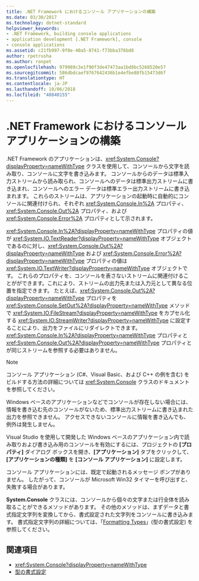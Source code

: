 ```yaml
---
title: .NET Framework におけるコンソール アプリケーションの構築
ms.date: 03/30/2017
ms.technology: dotnet-standard
helpviewer_keywords:
- .NET Framework, building console applications
- application development [.NET Framework], console
- console applications
ms.assetid: c21fb997-9f0e-40a5-8741-f73bba376bd8
author: rpetrusha
ms.author: ronpet
ms.openlocfilehash: 979989c3e1f90f3de47473aa1bd8bc5268520e57
ms.sourcegitcommit: 586dbdcaef9767642436b1e4efbe88fb15473d6f
ms.translationtype: HT
ms.contentlocale: ja-JP
ms.lasthandoff: 10/06/2018
ms.locfileid: "48840155"
---
```

# <a name="building-console-applications-in-the-net-framework"></a>.NET Framework におけるコンソール アプリケーションの構築
.NET Framework のアプリケーションは、<xref:System.Console?displayProperty=nameWithType> クラスを使用して、コンソールから文字を読み取り、コンソールに文字を書き込みます。 コンソールからのデータは標準入力ストリームから読み取られ、コンソールへのデータは標準出力ストリームに書き込まれ、コンソールへのエラー データは標準エラー出力ストリームに書き込まれます。 これらのストリームは、アプリケーションの起動時に自動的にコンソールに関連付けられ、それぞれ <xref:System.Console.In%2A> プロパティ、<xref:System.Console.Out%2A> プロパティ、および <xref:System.Console.Error%2A> プロパティとして示されます。  
  
 <xref:System.Console.In%2A?displayProperty=nameWithType> プロパティの値が <xref:System.IO.TextReader?displayProperty=nameWithType> オブジェクトであるのに対し、<xref:System.Console.Out%2A?displayProperty=nameWithType> および <xref:System.Console.Error%2A?displayProperty=nameWithType> プロパティの値は <xref:System.IO.TextWriter?displayProperty=nameWithType> オブジェクトです。 これらのプロパティを、コンソールを表さないストリームに関連付けることがができます。これにより、ストリームの出力先または入力元として異なる位置を指定できます。 たとえば、<xref:System.Console.Out%2A?displayProperty=nameWithType> プロパティを <xref:System.Console.SetOut%2A?displayProperty=nameWithType> メソッドで <xref:System.IO.FileStream?displayProperty=nameWithType> をカプセル化する <xref:System.IO.StreamWriter?displayProperty=nameWithType> に設定することにより、出力をファイルにリダイレクトできます。 <xref:System.Console.In%2A?displayProperty=nameWithType> プロパティと <xref:System.Console.Out%2A?displayProperty=nameWithType> プロパティとが同じストリームを参照する必要はありません。  
  
> [!NOTE]
>  コンソール アプリケーション (C#、Visual Basic、および C++ の例を含む) をビルドする方法の詳細については <xref:System.Console> クラスのドキュメントを参照してください。  
  
 Windows ベースのアプリケーションなどでコンソールが存在しない場合には、情報を書き込む先のコンソールがないため、標準出力ストリームに書き込まれた出力を参照できません。 アクセスできないコンソールに情報を書き込んでも、例外は発生しません。  
  
 Visual Studio を使用して開発した Windows ベースのアプリケーション内で読み取りおよび書き込み用のコンソールを有効にするには、プロジェクトの **[プロパティ]** ダイアログ ボックスを開き、**[アプリケーション]** タブをクリックして、**[アプリケーションの種類]** を **[コンソール アプリケーション]** に設定します。  
  
 コンソール アプリケーションには、既定で起動されるメッセージ ポンプがありません。 したがって、コンソールが Microsoft Win32 タイマーを呼び出すと、失敗する場合があります。  
  
 **System.Console** クラスには、コンソールから個々の文字または行全体を読み取ることができるメソッドがあります。 その他のメソッドは、まずデータと書式指定文字列を変換してから、書式設定された文字列をコンソールに書き込みます。 書式指定文字列の詳細については、「[Formatting Types](../../docs/standard/base-types/formatting-types.md)」(型の書式設定) を参照してください。  
  
## <a name="see-also"></a>関連項目

- <xref:System.Console?displayProperty=nameWithType>  
- [型の書式設定](../../docs/standard/base-types/formatting-types.md)
